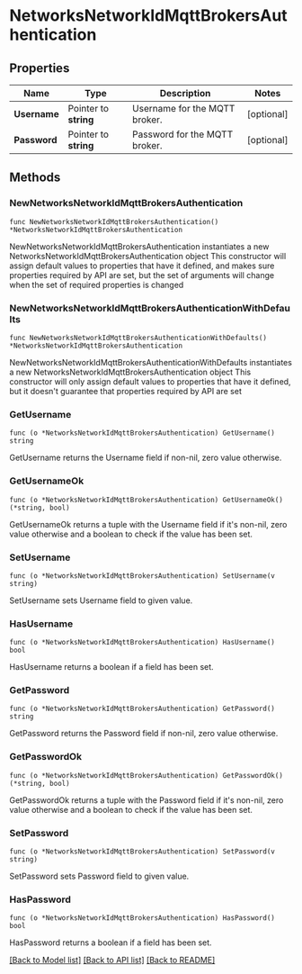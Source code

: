 # NetworksNetworkIdMqttBrokersAuthentication

## Properties

Name | Type | Description | Notes
------------ | ------------- | ------------- | -------------
**Username** | Pointer to **string** | Username for the MQTT broker. | [optional] 
**Password** | Pointer to **string** | Password for the MQTT broker. | [optional] 

## Methods

### NewNetworksNetworkIdMqttBrokersAuthentication

`func NewNetworksNetworkIdMqttBrokersAuthentication() *NetworksNetworkIdMqttBrokersAuthentication`

NewNetworksNetworkIdMqttBrokersAuthentication instantiates a new NetworksNetworkIdMqttBrokersAuthentication object
This constructor will assign default values to properties that have it defined,
and makes sure properties required by API are set, but the set of arguments
will change when the set of required properties is changed

### NewNetworksNetworkIdMqttBrokersAuthenticationWithDefaults

`func NewNetworksNetworkIdMqttBrokersAuthenticationWithDefaults() *NetworksNetworkIdMqttBrokersAuthentication`

NewNetworksNetworkIdMqttBrokersAuthenticationWithDefaults instantiates a new NetworksNetworkIdMqttBrokersAuthentication object
This constructor will only assign default values to properties that have it defined,
but it doesn't guarantee that properties required by API are set

### GetUsername

`func (o *NetworksNetworkIdMqttBrokersAuthentication) GetUsername() string`

GetUsername returns the Username field if non-nil, zero value otherwise.

### GetUsernameOk

`func (o *NetworksNetworkIdMqttBrokersAuthentication) GetUsernameOk() (*string, bool)`

GetUsernameOk returns a tuple with the Username field if it's non-nil, zero value otherwise
and a boolean to check if the value has been set.

### SetUsername

`func (o *NetworksNetworkIdMqttBrokersAuthentication) SetUsername(v string)`

SetUsername sets Username field to given value.

### HasUsername

`func (o *NetworksNetworkIdMqttBrokersAuthentication) HasUsername() bool`

HasUsername returns a boolean if a field has been set.

### GetPassword

`func (o *NetworksNetworkIdMqttBrokersAuthentication) GetPassword() string`

GetPassword returns the Password field if non-nil, zero value otherwise.

### GetPasswordOk

`func (o *NetworksNetworkIdMqttBrokersAuthentication) GetPasswordOk() (*string, bool)`

GetPasswordOk returns a tuple with the Password field if it's non-nil, zero value otherwise
and a boolean to check if the value has been set.

### SetPassword

`func (o *NetworksNetworkIdMqttBrokersAuthentication) SetPassword(v string)`

SetPassword sets Password field to given value.

### HasPassword

`func (o *NetworksNetworkIdMqttBrokersAuthentication) HasPassword() bool`

HasPassword returns a boolean if a field has been set.


[[Back to Model list]](../README.md#documentation-for-models) [[Back to API list]](../README.md#documentation-for-api-endpoints) [[Back to README]](../README.md)


